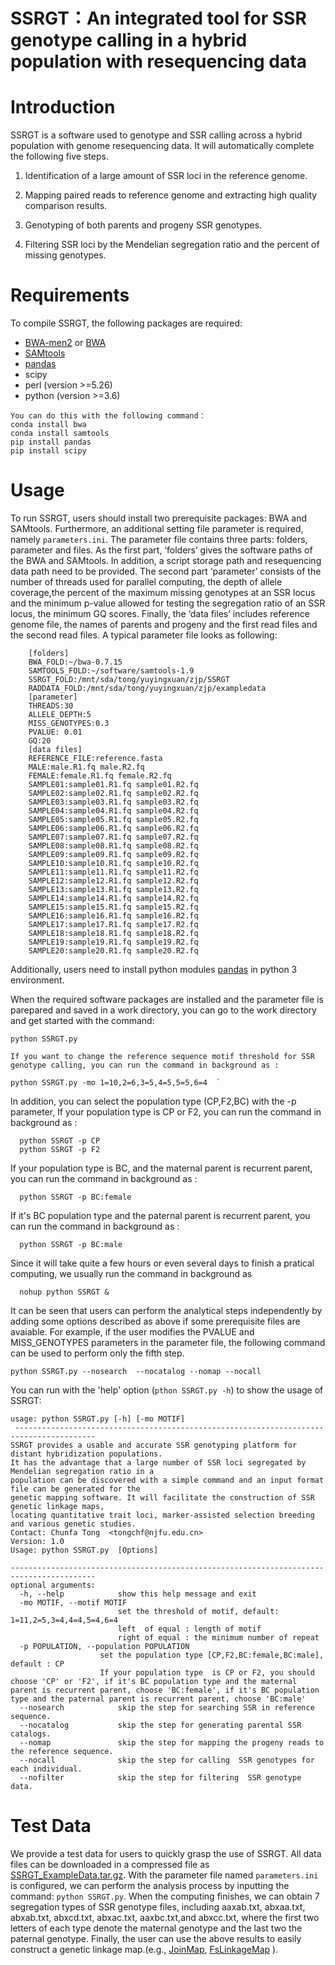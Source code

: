# **SSRGT**：An integrated tool for SSR **genotype calling** **in a hybrid population with resequencing data**
# Introduction
SSRGT is a software used to genotype and SSR calling across a hybrid population with genome resequencing data. It will automatically complete the following five steps.

1. Identification of a large amount of SSR loci in the reference genome.

2. Mapping paired reads to reference genome and extracting high quality comparison results.

3. Genotyping of both parents and progeny SSR genotypes.

4. Filtering SSR loci by the Mendelian segregation ratio and the percent of missing genotypes.


# Requirements
To compile SSRGT, the following packages are required:
- [BWA-men2](https://github.com/bwa-mem2/bwa-mem2)  or  [BWA](https://github.com/lh3/bwa)
- [SAMtools](http://samtools.sourceforge.net/)
- [pandas](https://github.com/pandas-dev/pandas)
- scipy
- perl   (version >=5.26)
- python (version >=3.6)
```
You can do this with the following command：
conda install bwa
conda install samtools
pip install pandas
pip install scipy
```
# Usage
To run SSRGT, users should install two prerequisite packages: BWA and SAMtools.  Furthermore, an additional setting file parameter is required, namely `parameters.ini`. The parameter file contains three parts: folders, parameter and files. As the first part, ‘folders’ gives the software paths of the BWA and SAMtools. In addition, a script storage path and resequencing data path need to be provided. The second part ‘parameter’ consists of the number of threads used for parallel computing, the depth of allele coverage,the percent of the maximum missing genotypes at an SSR locus and the minimum p-value allowed for testing the segregation ratio of an SSR locus, the minimum GQ scores. Finally, the ‘data files’ includes reference genome file, the names of parents and progeny and the first read files and the second read files.  A typical parameter file looks as following:

        [folders]
        BWA_FOLD:~/bwa-0.7.15
        SAMTOOLS_FOLD:~/software/samtools-1.9
        SSRGT_FOLD:/mnt/sda/tong/yuyingxuan/zjp/SSRGT
        RADDATA_FOLD:/mnt/sda/tong/yuyingxuan/zjp/exampledata
        [parameter]
        THREADS:30
        ALLELE_DEPTH:5
        MISS_GENOTYPES:0.3
        PVALUE: 0.01
        GQ:20
        [data files]
        REFERENCE_FILE:reference.fasta
        MALE:male.R1.fq male.R2.fq
        FEMALE:female.R1.fq female.R2.fq
        SAMPLE01:sample01.R1.fq sample01.R2.fq
        SAMPLE02:sample02.R1.fq sample02.R2.fq
        SAMPLE03:sample03.R1.fq sample03.R2.fq
        SAMPLE04:sample04.R1.fq sample04.R2.fq
        SAMPLE05:sample05.R1.fq sample05.R2.fq
        SAMPLE06:sample06.R1.fq sample06.R2.fq
        SAMPLE07:sample07.R1.fq sample07.R2.fq
        SAMPLE08:sample08.R1.fq sample08.R2.fq
        SAMPLE09:sample09.R1.fq sample09.R2.fq
        SAMPLE10:sample10.R1.fq sample10.R2.fq
        SAMPLE11:sample11.R1.fq sample11.R2.fq
        SAMPLE12:sample12.R1.fq sample12.R2.fq
        SAMPLE13:sample13.R1.fq sample13.R2.fq
        SAMPLE14:sample14.R1.fq sample14.R2.fq
        SAMPLE15:sample15.R1.fq sample15.R2.fq
        SAMPLE16:sample16.R1.fq sample16.R2.fq
        SAMPLE17:sample17.R1.fq sample17.R2.fq
        SAMPLE18:sample18.R1.fq sample18.R2.fq
        SAMPLE19:sample19.R1.fq sample19.R2.fq
        SAMPLE20:sample20.R1.fq sample20.R2.fq
 

Additionally, users need to install python modules [pandas](https://github.com/pandas-dev/pandas) in python 3 environment.

  When the required software packages are installed and the parameter file is parepared and saved in a work directory, you can go to the work directory and get started with the command:  
 ```
 python SSRGT.py
 
 If you want to change the reference sequence motif threshold for SSR genotype calling, you can run the command in background as :
  
 python SSRGT.py -mo 1=10,2=6,3=5,4=5,5=5,6=4  `
 ```
 In addition, you can select the population type (CP,F2,BC) with the -p parameter, If your population type  is CP or F2,
 you can run the command in background as :
 ```
   python SSRGT -p CP
   python SSRGT -p F2
```
 If your population type  is BC, and the maternal parent is recurrent parent, you can run the command in background as :
 ```
   python SSRGT -p BC:female
 ```
 If it's BC population type and the paternal parent is recurrent parent, you can run the command in background as :
 ```
   python SSRGT -p BC:male
 ```
 Since it will take quite a few hours or even several days to finish a pratical computing, we usually run the command in background as  
```
  nohup python SSRGT &
```
 It can be seen that users can perform the analytical steps independently by adding some options described as above if some prerequisite files are avaiable. For example, if the user modifies the PVALUE and MISS_GENOTYPES parameters in the parameter file, the following command can be used to perform only the fifth step.
 ```
 python SSRGT.py --nosearch  --nocatalog --nomap --nocall
 ```
 

  You can run with the 'help' option (`pthon SSRGT.py -h`) to show the usage of SSRGT:

    usage: python SSRGT.py [-h] [-mo MOTIF]
     ----------------------------------------------------------------------------------------
    SSRGT provides a usable and accurate SSR genotyping platform for distant hybridization populations.
    It has the advantage that a large number of SSR loci segregated by Mendelian segregation ratio in a
    population can be discovered with a simple command and an input format file can be generated for the
    genetic mapping software. It will facilitate the construction of SSR genetic linkage maps,
    locating quantitative trait loci, marker-assisted selection breeding and various genetic studies.
    Contact: Chunfa Tong  <tongchf@njfu.edu.cn>
    Version: 1.0
    Usage: python SSRGT.py  [Options]
    
    -----------------------------------------------------------------------------------------
    optional arguments:
      -h, --help            show this help message and exit
      -mo MOTIF, --motif MOTIF
                            set the threshold of motif, default: 1=11,2=5,3=4,4=4,5=4,6=4
                            left  of equal : length of motif
                            right of equal : the minimum number of repeat
      -p POPULATION, --population POPULATION
                        set the population type [CP,F2,BC:female,BC:male], default : CP
                        If your population type  is CP or F2, you should choose 'CP' or 'F2', if it's BC population type and the maternal parent is recurrent parent, choose 'BC:female', if it's BC population type and the paternal parent is recurrent parent, choose 'BC:male'
      --nosearch            skip the step for searching SSR in reference sequence.
      --nocatalog           skip the step for generating parental SSR catalogs.
      --nomap               skip the step for mapping the progeny reads to the reference sequence.
      --nocall              skip the step for calling  SSR genotypes for each individual.
      --nofilter            skip the step for filtering  SSR genotype data.

# Test Data

We provide a test data for users to quickly grasp the use of SSRGT. All data files can be downloaded in a compressed file as [SSRGT_ExampleData.tar.gz](https://figshare.com/articles/dataset/SSRGT_fq_tar_gz/15094539). With the parameter file named `parameters.ini` is configured, we can perform the analysis process by inputting the command: `python SSRGT.py`. When the computing finishes, we can obtain 7 segregation types of SSR genotype files, including aaxab.txt,  abxaa.txt, abxab.txt, abxcd.txt, abxac.txt,  aaxbc.txt,and abxcc.txt, where the first two letters of each type denote the maternal genotype and the last two the paternal genotype. Finally, the user can use the above results to easily construct a genetic linkage map.(e.g., [JoinMap](https://www.kyazma.nl/index.php/JoinMap/), [FsLinkageMap](https://link.springer.com/article/10.1007/s11295-010-0281-2) ). 






